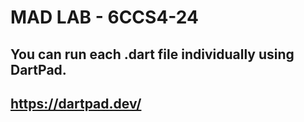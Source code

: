 # MAD LAB - 6CCS4-24

## You can run each .dart file individually using DartPad. 
## https://dartpad.dev/
